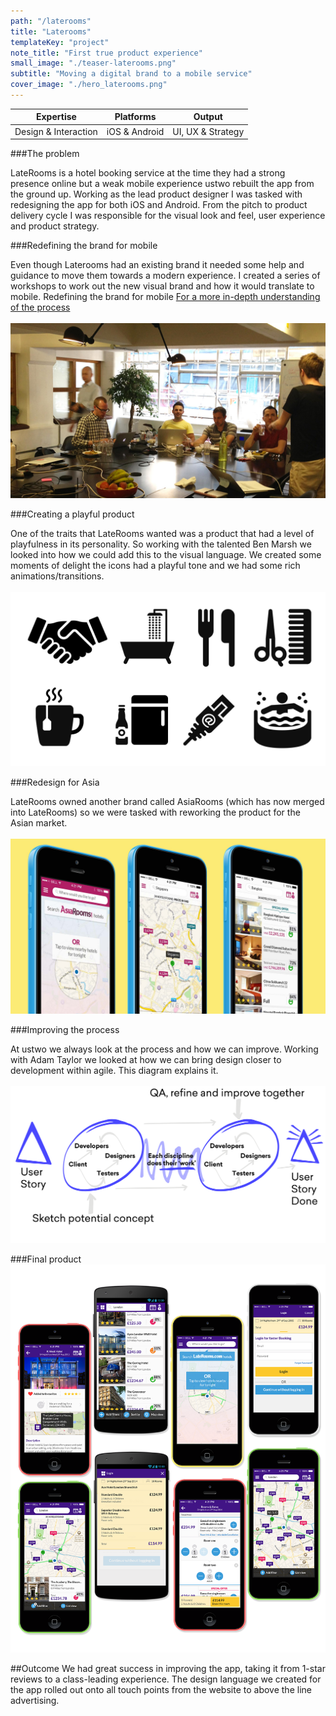 ```yaml
---
path: "/laterooms"
title: "Laterooms"
templateKey: "project"
note_title: "First true product experience"
small_image: "./teaser-laterooms.png"
subtitle: "Moving a digital brand to a mobile service"
cover_image: "./hero_laterooms.png"
---
```


| Expertise            | Platforms     | Output            |
| -------------------- | ------------- | ----------------- |
| Design & Interaction | iOS & Android | UI, UX & Strategy |

###The problem

LateRooms is a hotel booking service at the time they had a strong presence online but a weak mobile experience ustwo rebuilt the app from the ground up. Working as the lead product designer I was tasked with redesigning the app for both iOS and Android. From the pitch to product delivery cycle I was responsible for the visual look and feel, user experience and product strategy.

###Redefining the brand for mobile

Even though Laterooms had an existing brand it needed some help and guidance to move them towards a modern experience. I created a series of workshops to work out the new visual brand and how it would translate to mobile. Redefining the brand for mobile
[For a more in-depth understanding of the process](https://www.creativebloq.com/app-design/design-studio-gives-mobile-booking-app-super-powers-21410594)
<br><br>
![Workshop](laterooms1.jpg)

###Creating a playful product

One of the traits that LateRooms wanted was a product that had a level of playfulness in its personality. So working with the talented Ben Marsh we looked into how we could add this to the visual language. We created some moments of delight the icons had a playful tone and we had some rich animations/transitions.
<br><br>
![Icons](laterooms_icons.png)

###Redesign for Asia

LateRooms owned another brand called AsiaRooms (which has now merged into LateRooms) so we were tasked with reworking the product for the Asian market.
<br><br>
![AsiaRooms](laterooms3.jpg)

###Improving the process

At ustwo we always look at the process and how we can improve. Working with Adam Taylor we looked at how we can bring design closer to development within agile. This diagram explains it.
<br><br>
![Process diagram](laterooms-process-02.png)

###Final product
![Final product](laterooms-final.png)

##Outcome
We had great success in improving the app, taking it from 1-star reviews to a class-leading experience. The design language we created for the app rolled out onto all touch points from the website to above the line advertising.
